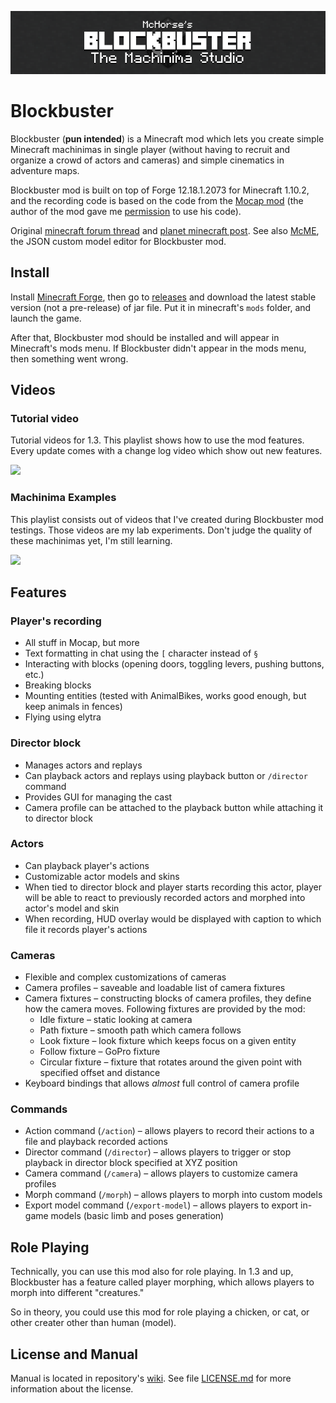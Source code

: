 ![Blockbuster](./logo.png) 

# Blockbuster

Blockbuster (**pun intended**) is a Minecraft mod which lets you create simple 
Minecraft machinimas in single player (without having to recruit and organize a 
crowd of actors and cameras) and simple cinematics in adventure maps.

Blockbuster mod is built on top of Forge 12.18.1.2073 for Minecraft 1.10.2, and 
the recording code is based on the code from the 
[Mocap mod](http://www.minecraftforum.net/forums/mapping-and-modding/minecraft-mods/1445402-minecraft-motion-capture-mod-mocap-16-000) 
(the author of the mod gave me [permission](http://i.imgur.com/lc1lJB5.png) to use his code). 

Original [minecraft forum thread](http://www.minecraftforum.net/forums/mapping-and-modding/minecraft-mods/2700216-blockbuster-create-simple-machinimas-and-adventure) 
and [planet minecraft post](http://www.planetminecraft.com/mod/blockbuster-machinima-mod/). See also [McME](https://github.com/mchorse/mcme), the JSON custom model editor for Blockbuster mod.

## Install

Install [Minecraft Forge](http://files.minecraftforge.net/), then go to 
[releases](https://github.com/mchorse/blockbuster/releases) and download the 
latest stable version (not a pre-release) of jar file. Put it in minecraft's `mods` folder, and launch the game. 

After that, Blockbuster mod should be installed and will appear in Minecraft's 
mods menu. If Blockbuster didn't appear in the mods menu, then something went 
wrong.

## Videos

### Tutorial video

Tutorial videos for 1.3. This playlist shows how to use the mod features. Every update comes with a change log video which show out new features.

<a href="https://youtube.com/playlist?list=PL6UPd2Tj65nGxteZIdEE_fIga7_HoZJ9w">
    <img src="https://img.youtube.com/vi/WXrBEQZrQ7Q/0.jpg">
</a>

### Machinima Examples

This playlist consists out of videos that I've created during Blockbuster mod testings. Those videos are my lab experiments. Don't judge the quality of these machinimas yet, I'm still learning.

<a href="https://www.youtube.com/watch?v=Q-IdY4VsMFk&index=1&list=PL6UPd2Tj65nFdhjzY-z6yCJuPaEanB2BF">
    <img src="https://img.youtube.com/vi/Q-IdY4VsMFk/0.jpg">
</a>

## Features

### Player's recording

* All stuff in Mocap, but more
* Text formatting in chat using the `[` character instead of `§`
* Interacting with blocks (opening doors, toggling levers, pushing buttons, etc.)
* Breaking blocks
* Mounting entities (tested with AnimalBikes, works good enough, but keep 
  animals in fences)
* Flying using elytra

### Director block

* Manages actors and replays
* Can playback actors and replays using playback button or `/director` command
* Provides GUI for managing the cast
* Camera profile can be attached to the playback button while attaching it to director block

### Actors

* Can playback player's actions
* Customizable actor models and skins
* When tied to director block and player starts recording this actor, player 
  will be able to react to previously recorded actors and morphed into actor's model
  and skin
* When recording, HUD overlay would be displayed with caption to which file it 
  records player's actions

### Cameras

* Flexible and complex customizations of cameras
* Camera profiles – saveable and loadable list of camera fixtures
* Camera fixtures – constructing blocks of camera profiles, they define how the camera 
  moves. Following fixtures are provided by the mod:
    * Idle fixture – static looking at camera
    * Path fixture – smooth path which camera follows
    * Look fixture – look fixture which keeps focus on a given entity
    * Follow fixture – GoPro fixture
    * Circular fixture – fixture that rotates around the given point with 
      specified offset and distance
* Keyboard bindings that allows *almost* full control of camera profile

### Commands

* Action command (`/action`) – allows players to record their 
  actions to a file and playback recorded actions
* Director command (`/director`) – allows players to trigger or stop 
  playback in director block specified at XYZ position
* Camera command (`/camera`) – allows players to customize camera profiles
* Morph command (`/morph`) – allows players to morph into custom models
* Export model command (`/export-model`) – allows players to export in-game models (basic limb and poses generation)

## Role Playing

Technically, you can use this mod also for role playing. In 1.3 and up, Blockbuster has a feature called player morphing, which allows players to morph into different "creatures." 

So in theory, you could use this mod for role playing a chicken, or cat, or other creater other than human (model).

## License and Manual

Manual is located in repository's [wiki](https://github.com/mchorse/blockbuster/wiki). See file [LICENSE.md](./LICENSE.md) for more information about the license.
